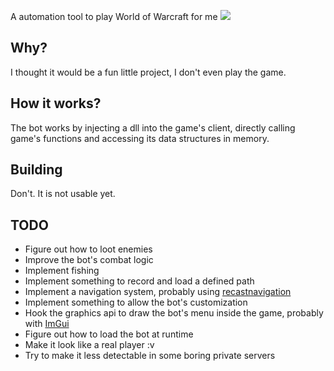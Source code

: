 A automation tool to play World of Warcraft for me
![](demo3.gif)
## Why?
I thought it would be a fun little project, I don't even play the game.

## How it works?
The bot works by injecting a dll into the game's client, directly calling game's functions and accessing its data structures in memory.

## Building
Don't. It is not usable yet.

## TODO
* Figure out how to loot enemies
* Improve the bot's combat logic
* Implement fishing
* Implement something to record and load a defined path
* Implement a navigation system, probably using [recastnavigation](https://github.com/recastnavigation/recastnavigation)
* Implement something to allow the bot's customization
* Hook the graphics api to draw the bot's menu inside the game, probably with [ImGui](https://github.com/ocornut/imgui)
* Figure out how to load the bot at runtime
* Make it look like a real player :v
* Try to make it less detectable in some boring private servers
